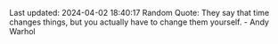 Last updated: 2024-04-02 18:40:17
Random Quote: They say that time changes things, but you actually have to change them yourself. - Andy Warhol
